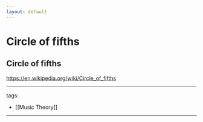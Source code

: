 ```yaml
---
layout: default
---
```

# Circle of fifths


## Circle of fifths
https://en.wikipedia.org/wiki/Circle_of_fifths



---
tags:
  - [[Music Theory]]
  
---
